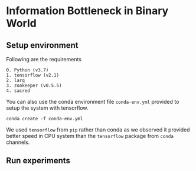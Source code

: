 # Information Bottleneck in Binary World

## Setup environment
Following are the requirements
```
0. Python (v3.7)
1. tensorflow (v2.1)
2. larq
3. zookeeper (v0.5.5)
4. sacred
```

You can also use the conda environment file `conda-env.yml` provided to setup the system with tensorflow. 
```
conda create -f conda-env.yml
```
We used `tensorflow` from `pip` rather than conda as we observed it provided better speed in CPU system than the `tensorflow` package from `conda` channels.



## Run experiments
